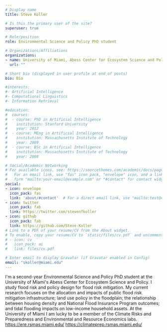 ```yaml
---
# Display name
title: Steve Koller

# Is this the primary user of the site?
superuser: true

# Role/position
role: Environmental Science and Policy PhD student

# Organizations/Affiliations
organizations:
- name: University of Miami, Abess Center for Ecosystem Science and Policy
  url: ""

# Short bio (displayed in user profile at end of posts)
bio: Bio

#interests:
#- Artificial Intelligence
#- Computational Linguistics
#- Information Retrieval

#education:
#  courses:
#  - course: PhD in Artificial Intelligence
#    institution: Stanford University
#    year: 2012
#  - course: MEng in Artificial Intelligence
#    institution: Massachusetts Institute of Technology
#    year: 2009
#  - course: BSc in Artificial Intelligence
#    institution: Massachusetts Institute of Technology
#    year: 2008

# Social/Academic Networking
# For available icons, see: https://sourcethemes.com/academic/docs/page-builder/#icons
#   For an email link, use "fas" icon pack, "envelope" icon, and a link in the
#   form "mailto:your-email@example.com" or "#contact" for contact widget.
social:
- icon: envelope
  icon_pack: fas
  link: 'about/#contact'  # For a direct email link, use "mailto:test@example.org".
- icon: twitter
  icon_pack: fab
  link: https://twitter.com/stevenfkoller
- icon: github
  icon_pack: fab
  link: https://github.com/Steve-Koller
# Link to a PDF of your resume/CV from the About widget.
# To enable, copy your resume/CV to `static/files/cv.pdf` and uncomment the lines below.
# - icon: cv
#   icon_pack: ai
#   link: files/cv.pdf

# Enter email to display Gravatar (if Gravatar enabled in Config)
email: "skoller@miami.edu"
---
```


I'm a second-year Environmental Science and Policy PhD student at the University of Miami's Abess Center for Ecosystem Science and Policy. I study flood risk and policy design for flood risk mitigation. My current research focuses on the allocation and impacts of public flood risk mitigation infrastructure; land use policy in the floodplain; the relationship between housing density and National Flood Insurance Program outcomes; and tidal flooding impacts on low-income household assets. At the University of Miami I am lucky to be a member of the Climate Risks and Preparedness and Environmental and Resource Economics labs. https://ere.rsmas.miami.edu/
https://climateprep.rsmas.miami.edu/
